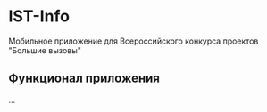 # IST-Info
Мобильное приложение для Всероссийского конкурса проектов "Большие вызовы"
## Функционал приложения
...
